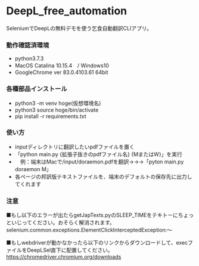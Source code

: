 # DeepL_free_automation
SeleniumでDeepLの無料デモを使う乞食自動翻訳CLIアプリ。

### 動作確認済環境
- python3.7.3
- MacOS Catalina 10.15.4　/ Windows10
- GoogleChrome ver 83.0.4103.61 64bit

### 各種部品インストール
- python3 -m venv hoge(仮想環境名)
- python3 source hoge/bin/activate
- pip install -r requirements.txt

### 使い方
- inputディレクトリに翻訳したいpdfファイルを置く
- 「python main.py {拡張子抜きのpdfファイル名} {MまたはW}」を実行
- 　例：端末はMacで/input/doraemon.pdfを翻訳→→→「pyton main.py doraemon M」
- 各ページの邦訳版テキストファイルを、端末のデフォルトの保存先に出力してくれます

### 注意
■もし以下のエラーが出たらgetJapTexts.pyのSLEEP_TIMEをテキトーにちょっといじってください。おそらく解消されます。
selenium.common.exceptions.ElementClickInterceptedException:〜

■もしwebdriverが動かなかったら以下のリンクからダウンロードして、execファイルをDeepLSel直下に配置してください。
https://chromedriver.chromium.org/downloads
